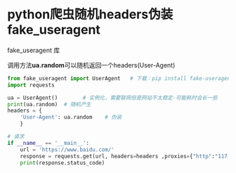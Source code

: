# python爬虫随机headers伪装fake_useragent

fake_useragent 库 

调用方法**ua.random**可以随机返回一个headers(User-Agent)

```python
from fake_useragent import UserAgent   # 下载：pip install fake-useragent
import requests

ua = UserAgent()        # 实例化，需要联网但是网站不太稳定-可能耗时会长一些
print(ua.random)  # 随机产生
headers = {
    'User-Agent': ua.random    # 伪装
    }

# 请求
if __name__ == '__main__':
    url = 'https://www.baidu.com/'
    response = requests.get(url, headers=headers ,proxies={"http":"117.136.27.43"})
    print(response.status_code)
```